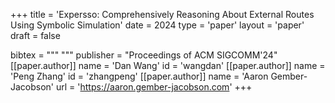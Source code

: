 +++
title = 'Expersso: Comprehensively Reasoning About External Routes Using Symbolic Simulation'
date = 2024
type = 'paper'
layout = 'paper'
draft = false

bibtex = """
"""
publisher = "Proceedings of ACM SIGCOMM'24"
[[paper.author]]
    name = 'Dan Wang'
    id = 'wangdan'
[[paper.author]]
    name = 'Peng Zhang'
    id = 'zhangpeng'
[[paper.author]]
    name = 'Aaron Gember-Jacobson'
    url = 'https://aaron.gember-jacobson.com'
+++
